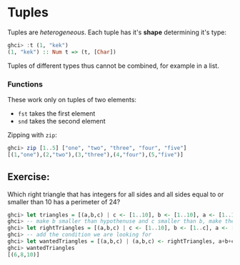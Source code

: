 # Tuples

Tuples are *heterogeneous*. Each tuple has it's **shape** determining it's type:

```Haskell
ghci> :t (1, "kek")
(1, "kek") :: Num t => (t, [Char])
```

Tuples of different types thus cannot be combined, for example in a list.

### Functions

These work only on tuples of two elements:

* `fst` takes the first element
* `snd` takes the second element

Zipping with `zip`:

```Haskell
ghci> zip [1..5] ["one", "two", "three", "four", "five"]
[(1,"one"),(2,"two"),(3,"three"),(4,"four"),(5,"five")]
```

## Exercise:

Which right triangle that has integers for all sides and all sides equal to or smaller than 10 has a perimeter of 24?

```Haskell
ghci> let triangles = [(a,b,c) | c <- [1..10], b <- [1..10], a <- [1..10]]
ghci> -- make b smaller than hypothenuse and c smaller than b, make the triangle right
ghci> let rightTriangles = [(a,b,c) | c <- [1..10], b <- [1..c], a <- [1..b], a^2 + b^2 == c^2]
ghci> -- add the condition we are looking for
ghci> let wantedTriangles = [(a,b,c) | (a,b,c) <- rightTriangles, a+b+c == 24]
ghci> wantedTriangles
[(6,8,10)]
```
